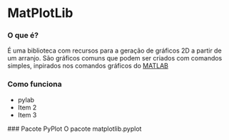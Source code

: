 # MatPlotLib
### O que é? 
É uma biblioteca com recursos para a geração de gráficos 2D a partir de um arranjo. São gráficos comuns que podem ser criados com comandos simples, inpirados nos comandos gráficos do <a href="https://www.mathworks.com/products/matlab.html">MATLAB</a>
### Como funciona
<ul>
<li>pylab</li>
<li>Item 2</li>
<li>Item 3</li>
</ul>
### Pacote PyPlot
O pacote matplotlib.pyplot
